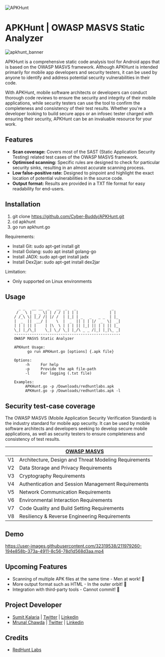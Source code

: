 ![APKHunt](https://user-images.githubusercontent.com/122369607/211984673-d9238cf5-0c04-48ed-ad3f-7af893f164c2.png)

# APKHunt | OWASP MASVS Static Analyzer 
![apkhunt_banner](https://user-images.githubusercontent.com/122369607/212002244-84b8e359-a3e7-4ff1-ae87-b9c4a3e37d47.png)

APKHunt is a comprehensive static code analysis tool for Android apps that is based on the OWASP MASVS framework. Although APKHunt is intended primarily for mobile app developers and security testers, it can be used by anyone to identify and address potential security vulnerabilities in their code.

With APKHunt, mobile software architects or developers can conduct thorough code reviews to ensure the security and integrity of their mobile applications, while security testers can use the tool to confirm the completeness and consistency of their test results. Whether you're a developer looking to build secure apps or an infosec tester charged with ensuring their security, APKHunt can be an invaluable resource for your work.

## Features 
- **Scan coverage:** Covers most of the SAST (Static Application Security Testing) related test cases of the OWASP MASVS framework.
- **Optimised scanning:** Specific rules are designed to check for particular security sinks, resulting in an almost accurate scanning process.
- **Low false-positive rate:** Designed to pinpoint and highlight the exact location of potential vulnerabilities in the source code.
- **Output format:** Results are provided in a TXT file format for easy readability for end-users.

## Installation
   1. git clone https://github.com/Cyber-Buddy/APKHunt.git 
   2. cd apkhunt
   3. go run apkhunt.go 
  
   Requirements:
- Install Git: sudo apt-get install git
- Install Golang: sudo apt install golang-go
- Install JADX: sudo apt-get install jadx
- Install Dex2jar: sudo apt-get install dex2jar

 Limitation:
- Only supported on Linux environments

## Usage
          _ _   __ __  _   __  _   _                _   
         / _ \ | _ _ \| | / / | | | |              | |  
        / /_\ \| |_/ /| |/ /  | |_| | _   _   _ _  | |_ 
        |  _  ||  __/ |    \  |  _  || | | |/  _  \|  _|                                                                                     
        | | | || |    | |\  \ | | | || |_| || | | || |_                                                                                      
        \_| |_/\_|    \_| \_/ \_| |_/\ _ _ /|_| |_|\_ _|                                                                                     
        ------------------------------------------------                                                                                     
        OWASP MASVS Static Analyzer  
    
        APKHunt Usage:                                                                                                                       
              go run APKHunt.go [options] {.apk file}                                                                                        
    
        Options:                                                                                                                             
             -h     For help                                                                                                                 
             -p     Provide the apk file-path
             -l     For logging (.txt file)
    
        Examples:                                                                                                                            
             APKHunt.go -p /Downloads/redhuntlabs.apk                                                                                        
             APKHunt.go -p /Downloads/redhuntlabs.apk -l


## Security test-case coverage
The OWASP MASVS (Mobile Application Security Verification Standard) is the industry standard for mobile app security. It can be used by mobile software architects and developers seeking to develop secure mobile applications, as well as security testers to ensure completeness and consistency of test results.

|    |  [OWASP MASVS](https://mobile-security.gitbook.io/masvs/) |  
|----------|----------|  
|  V1  | Architecture, Design and Threat Modeling Requirements |  
|  V2  | Data Storage and Privacy Requirements |  
|  V3  | Cryptography Requirements |  
|  V4  | Authentication and Session Management Requirements |  
|  V5  | Network Communication Requirements |  
|  V6  | Environmental Interaction Requirements |  
|  V7  | Code Quality and Build Setting Requirements |  
|  V8  | Resiliency & Reverse Engineering Requirements |

## Demo

https://user-images.githubusercontent.com/32319538/211979260-194e858b-373a-4911-8c56-78d1d568d3aa.mp4

## Upcoming Features
- Scanning of multiple APK files at the same time - Men at work! :crossed_fingers:
- More output format such as HTML - In the outer orbit! :thinking:
- Integration with third-party tools - Cannot commit! :grimacing:

## Project Developer
 - [Sumit Kalaria](https://github.com/0xMagn3t0) | [Twitter](https://twitter.com/Sumit_4ever) | [Linkedin](https://www.linkedin.com/in/magneto)
 - [Mrunal Chawda](https://github.com/chawdamrunal) | [Twitter](https://twitter.com/mrunal110) | [Linkedin](https://www.linkedin.com/in/chawdamrunal)

## Credits 
- [RedHunt Labs](https://redhuntlabs.com)
